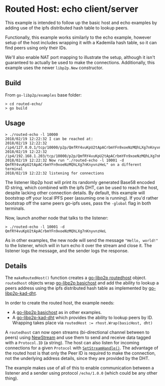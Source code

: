 # Routed Host: echo client/server

This example is intended to follow up the basic host and echo examples by adding use of the ipfs distributed hash table to lookup peers.

Functionally, this example works similarly to the echo example, however setup of the host includes wrapping it with a Kademila hash table, so it can find peers using only their IDs. 

We'll also enable NAT port mapping to illustrate the setup, although it isn't guaranteed to actually be used to make the connections.  Additionally, this example uses the newer `libp2p.New` constructor.

## Build

From `go-libp2p/examples` base folder:

```
> cd routed-echo/
> go build
```

## Usage


```
> ./routed-echo -l 10000
2018/02/19 12:22:32 I can be reached at:
2018/02/19 12:22:32 /ip4/127.0.0.1/tcp/10000/p2p/QmfRY4vuKpU2tApACrbmYFn9xoeNzMQhLXg7nKnyvnzHeL
2018/02/19 12:22:32 /ip4/192.168.1.203/tcp/10000/p2p/QmfRY4vuKpU2tApACrbmYFn9xoeNzMQhLXg7nKnyvnzHeL
2018/02/19 12:22:32 Now run "./routed-echo -l 10001 -d QmfRY4vuKpU2tApACrbmYFn9xoeNzMQhLXg7nKnyvnzHeL" on a different terminal
2018/02/19 12:22:32 listening for connections
```

The listener libp2p host will print its randomly generated Base58 encoded ID string, which combined with the ipfs DHT, can be used to reach the host, despite lacking other connection details.  By default, this example will bootstrap off your local IPFS peer (assuming one is running). If you'd rather bootstrap off the same peers go-ipfs uses, pass the `-global` flag in both terminals.

Now, launch another node that talks to the listener:

```
> ./routed-echo -l 10001 -d QmfRY4vuKpU2tApACrbmYFn9xoeNzMQhLXg7nKnyvnzHeL
```

As in other examples, the new node will send the message `"Hello, world!"` to the listener, which will in turn echo it over the stream and close it. The listener logs the message, and the sender logs the response.

## Details

The `makeRoutedHost()` function creates a [go-libp2p routedhost](https://godoc.org/github.com/MultiverseChronicles/go-libp2p/p2p/host/routed) object. `routedhost` objects wrap [go-libp2p basichost](https://godoc.org/github.com/MultiverseChronicles/go-libp2p/p2p/host/basic) and add the ability to lookup a peers address using the ipfs distributed hash table as implemented by [go-libp2p-kad-dht](https://godoc.org/github.com/MultiverseChronicles/go-libp2p-kad-dht).

In order to create the routed host, the example needs:

- A [go-libp2p basichost](https://godoc.org/github.com/MultiverseChronicles/go-libp2p/p2p/host/basic) as in other examples.
- A [go-libp2p-kad-dht](https://godoc.org/github.com/MultiverseChronicles/go-libp2p-kad-dht) which provides the ability to lookup peers by ID.  Wrapping takes place via `routedHost := rhost.Wrap(basicHost, dht)`

A `routedhost` can now open streams (bi-directional channel between to peers) using [NewStream](https://godoc.org/github.com/MultiverseChronicles/go-libp2p/p2p/host/basic#BasicHost.NewStream) and use them to send and receive data tagged with a `Protocol.ID` (a string). The host can also listen for incoming connections for a given
`Protocol` with [`SetStreamHandle()`](https://godoc.org/github.com/MultiverseChronicles/go-libp2p/p2p/host/basic#BasicHost.SetStreamHandler).  The advantage of the routed host is that only the Peer ID is required to make the connection, not the underlying address details, since they are provided by the DHT.

The example makes use of all of this to enable communication between a listener and a sender using protocol `/echo/1.0.0` (which could be any other thing).
